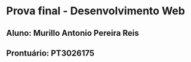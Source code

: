 # Prova final - Desenvolvimento Web
## Aluno: Murillo Antonio Pereira Reis
## Prontuário: PT3026175
